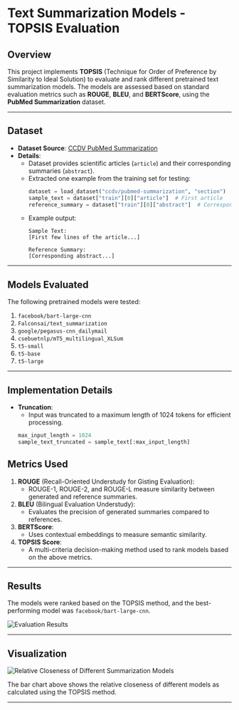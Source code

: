 # Text Summarization Models - TOPSIS Evaluation

## Overview
This project implements **TOPSIS** (Technique for Order of Preference by Similarity to Ideal Solution) to evaluate and rank different pretrained text summarization models. The models are assessed based on standard evaluation metrics such as **ROUGE**, **BLEU**, and **BERTScore**, using the **PubMed Summarization** dataset.

---

## Dataset
- **Dataset Source**: [CCDV PubMed Summarization](https://huggingface.co/datasets/ccdv/pubmed-summarization)
- **Details**: 
  - Dataset provides scientific articles (`article`) and their corresponding summaries (`abstract`).
  - Extracted one example from the training set for testing:
    ```python
    dataset = load_dataset("ccdv/pubmed-summarization", "section")
    sample_text = dataset["train"][0]["article"]  # First article
    reference_summary = dataset["train"][0]["abstract"]  # Corresponding abstract
    ```
  - Example output:
    ```
    Sample Text:
    [First few lines of the article...]
    
    Reference Summary:
    [Corresponding abstract...]
    ```

---

## Models Evaluated
The following pretrained models were tested:
1. `facebook/bart-large-cnn`
2. `Falconsai/text_summarization`
3. `google/pegasus-cnn_dailymail`
4. `csebuetnlp/mT5_multilingual_XLSum`
5. `t5-small`
6. `t5-base`
7. `t5-large`

---

## Implementation Details
- **Truncation**: 
  - Input was truncated to a maximum length of 1024 tokens for efficient processing.
  ```python
  max_input_length = 1024
  sample_text_truncated = sample_text[:max_input_length]

## Metrics Used
1. **ROUGE** (Recall-Oriented Understudy for Gisting Evaluation):
   - ROUGE-1, ROUGE-2, and ROUGE-L measure similarity between generated and reference summaries.
2. **BLEU** (Bilingual Evaluation Understudy):
   - Evaluates the precision of generated summaries compared to references.
3. **BERTScore**:
   - Uses contextual embeddings to measure semantic similarity.
4. **TOPSIS Score**:
   - A multi-criteria decision-making method used to rank models based on the above metrics.

---

## Results
The models were ranked based on the TOPSIS method, and the best-performing model was `facebook/bart-large-cnn`.

![Evaluation Results](Result.png)

---

## Visualization
![Relative Closeness of Different Summarization Models](model_relative_closeness.png)

The bar chart above shows the relative closeness of different models as calculated using the TOPSIS method.

---

